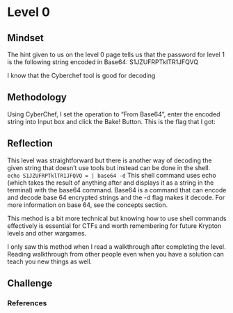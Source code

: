 # Level 0

## Mindset
The hint given to us on the level 0 page tells us that the password for level 1 is the following string encoded in Base64: S1JZUFRPTklTR1JFQVQ

I know that the Cyberchef tool is good for decoding 


## Methodology

Using CyberChef, I set the operation to “From Base64”, enter the encoded string into Input box and click the Bake! Button. This is the flag that I got: 



## Reflection
This level was straightforward but there is another way of decoding the given string that doesn’t use tools but instead can be done in the shell.    
```echo S1JZUFRPTklTR1JFQVQ = | base64 -d```
This shell command uses echo (which takes the result of anything after and displays it as a string in the terminal) with the base64 command. Base64 is a command that can encode and decode base 64 encrypted strings and the -d flag makes it decode. For more information on base 64, see the concepts section.

This method is a bit more technical but knowing how to use shell commands effectively is essential for CTFs and worth remembering for future Krypton levels and other wargames.

I only saw this method when I read a walkthrough after completing the level. Reading walkthrough from other people even when you have a solution can teach you new things as well. 



## Challenge 

### References
